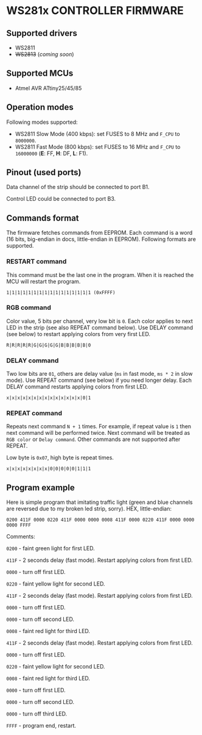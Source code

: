 # WS281x CONTROLLER FIRMWARE

## Supported drivers

* WS2811
* ~~WS2813~~ (*coming soon*)

## Supported MCUs

* Atmel AVR ATtiny25/45/85

## Operation modes

Following modes supported:

- WS2811 Slow Mode (400 kbps): set FUSES to 8 MHz and `F_CPU` to `8000000`.
- WS2811 Fast Mode (800 kbps): set FUSES to 16 MHz and `F_CPU` to `16000000` (**E**: FF, **H**: DF, **L**: F1).

## Pinout (used ports)

Data channel of the strip should be connected to port B1.

Control LED could be connected to port B3.

## Commands format

The firmware fetches commands from EEPROM. Each command is a word (16 bits, big-endian in docs, little-endian in EEPROM). Following formats are supported.

### RESTART command

This command must be the last one in the program. When it is reached the MCU will restart the program.

```
1|1|1|1|1|1|1|1|1|1|1|1|1|1|1|1 (0xFFFF)
```

### RGB command

Color value, 5 bits per channel, very low bit is `0`. Each color applies to next LED in the strip (see also REPEAT command below). Use DELAY command (see below) to restart applying colors from very first LED.

```
R|R|R|R|R|G|G|G|G|G|B|B|B|B|B|0
```

### DELAY command

Two low bits are `01`, others are delay value (`ms` in fast mode, `ms * 2` in slow mode). Use REPEAT command (see below) if you need longer delay. Each DELAY command restarts applying colors from first LED.

```
x|x|x|x|x|x|x|x|x|x|x|x|x|x|0|1
```

### REPEAT command

Repeats next command `N + 1` times. For example, if repeat value is `1` then next command will be performed twice. Next command will be treated as `RGB color` or `Delay command`. Other commands are not supported after REPEAT.

Low byte is `0x07`, high byte is repeat times.

```
x|x|x|x|x|x|x|x|0|0|0|0|0|1|1|1
```

## Program example

Here is simple program that imitating traffic light (green and blue channels are reversed due to my broken led strip, sorry). HEX, little-endian:

```
0200 411F 0000 0220 411F 0000 0000 0008 411F 0000 0220 411F 0000 0000 0000 FFFF
```

Comments:

`0200` - faint green light for first LED.

`411F` - 2 seconds delay (fast mode). Restart applying colors from first LED.

`0000` - turn off first LED.

`0220` - faint yellow light for second LED.

`411F` - 2 seconds delay (fast mode). Restart applying colors from first LED.

`0000` - turn off first LED.

`0000` - turn off second LED.

`0008` - faint red light for third LED.

`411F` - 2 seconds delay (fast mode). Restart applying colors from first LED.

`0000` - turn off first LED.

`0220` - faint yellow light for second LED.

`0008` - faint red light for third LED.

`0000` - turn off first LED.

`0000` - turn off second LED.

`0000` - turn off third LED.

`FFFF` - program end, restart.